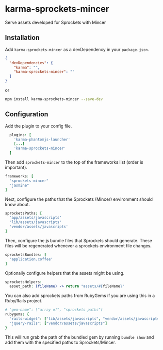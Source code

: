 # karma-sprockets-mincer

Serve assets developed for Sprockets with Mincer

## Installation

Add `karma-sprockets-mincer` as a devDependency in your `package.json`.
```json
{
  "devDependencies": {
    "karma": "",
    "karma-sprockets-mincer": ""
  }
}
```

or

```bash
npm install karma-sprockets-mincer --save-dev
```

## Configuration

Add the plugin to your config file.

```coffeescript
  plugins: [
    'karma-phantomjs-launcher'
    [...]
    'karma-sprockets-mincer'
  ]
```

Then add `sprockets-mincer` to the top of the frameworks list (order is important).

```coffeescript
frameworks: [
  "sprockets-mincer"
  "jasmine"
]
```

Next, configure the paths that the Sprockets (Mincer) environment should know about.
```coffeescript
sprocketsPaths: [
  'app/assets/javascripts'
  'lib/assets/javascripts'
  'vendor/assets/javascripts'
]
```

Then, configure the js bundle files that Sprockets should generate. These files will be regenerated whenever a sprockets environment file changes.
```coffeescript
sprocketsBundles: [
  'application.coffee'
]
```

Optionally configure helpers that the assets might be using.

```coffeescript
sprocketsHelpers:
  asset_path: (fileName) -> return "assets/#{fileName}"
```

You can also add sprockets paths from RubyGems if you are using this in a Ruby/Rails project.

```coffeescript
# "gem-name": ["array of", "sprockets paths"]
rubygems: {
  "rails-widget": ["lib/assets/javascripts", "vendor/assets/javascripts"]
  "jquery-rails": ["vendor/assets/javascripts"]
}
```

This will run grab the path of the bundled gem by running `bundle show` and add them with the specified paths to Sprockets/Mincer.
